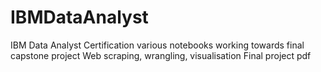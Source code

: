 # IBMDataAnalyst
IBM Data Analyst Certification
various notebooks working towards final capstone project
Web scraping, wrangling, visualisation
Final project pdf
